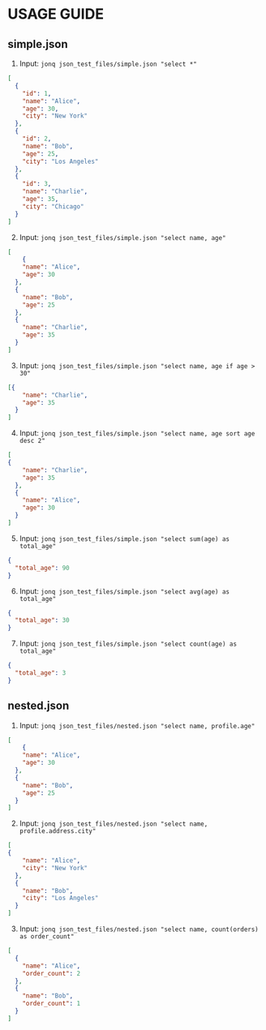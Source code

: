 # USAGE GUIDE

## simple.json

1. Input: `jonq json_test_files/simple.json "select *"`

```json
[
  {
    "id": 1,
    "name": "Alice",
    "age": 30,
    "city": "New York"
  },
  {
    "id": 2,
    "name": "Bob",
    "age": 25,
    "city": "Los Angeles"
  },
  {
    "id": 3,
    "name": "Charlie",
    "age": 35,
    "city": "Chicago"
  }
]
```

2. Input: `jonq json_test_files/simple.json "select name, age"`

```json
[
    {
    "name": "Alice",
    "age": 30
  },
  {
    "name": "Bob",
    "age": 25
  },
  {
    "name": "Charlie",
    "age": 35
  }
]
```

3. Input: `jonq json_test_files/simple.json "select name, age if age > 30"`

```json
[{
    "name": "Charlie",
    "age": 35
  }
]
```

4. Input: `jonq json_test_files/simple.json "select name, age sort age desc 2"`

```json
[
{
    "name": "Charlie",
    "age": 35
  },
  {
    "name": "Alice",
    "age": 30
  }
]
```

5. Input: `jonq json_test_files/simple.json "select sum(age) as total_age"`

```json
{
  "total_age": 90
}
```

6. Input: `jonq json_test_files/simple.json "select avg(age) as total_age"`

```json
{
  "total_age": 30
}
```

7. Input: `jonq json_test_files/simple.json "select count(age) as total_age"`

```json
{
  "total_age": 3
}
```

## nested.json

1. Input: `jonq json_test_files/nested.json "select name, profile.age"` 

```json
[
    {
    "name": "Alice",
    "age": 30
  },
  {
    "name": "Bob",
    "age": 25
  }
]
```

2. Input: `jonq json_test_files/nested.json "select name, profile.address.city"` 

```json
[
{
    "name": "Alice",
    "city": "New York"
  },
  {
    "name": "Bob",
    "city": "Los Angeles"
  }
]
```

3. Input: `jonq json_test_files/nested.json "select name, count(orders) as order_count"`

```json
[
  {
    "name": "Alice",
    "order_count": 2
  },
  {
    "name": "Bob",
    "order_count": 1
  }
]
```